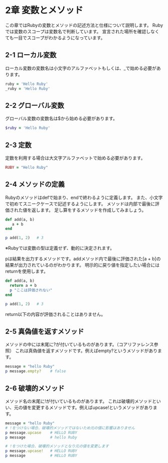 # 2章 変数とメソッド
この章ではRubyの変数とメソッドの記述方法と仕様について説明します。
Rubyでは変数のスコープは変数名で判断しています。
宣言された場所を確認しなくても一目でスコープがわかるようになっています。

## 2-1 ローカル変数
ローカル変数の変数名は小文字のアルファベットもしくは、\_で始める必要があります。
```ruby
ruby = 'Hello Ruby'
_ruby = 'Hello Ruby'
```

## 2-2 グローバル変数
グローバル変数の変数名は$から始める必要があります。
```ruby
$ruby = 'Hello Ruby'
```

## 2-3 定数
定数を利用する場合は大文字アルファベットで始める必要があります。
```ruby
RUBY = "Hello Ruby"
```

## 2-4 メソッドの定義
Rubyのメソッドはdefで始まり、endで終わるように定義します。
また、小文字で初めてスニークケースで記述するようにします。
メソッドは内部で最後に評価された値を返します。
足し算をするメソッドを作成してみましょう。  
```ruby
def add(a, b)
   a + b
end

p add(1, 2)   # 3
```
※Rubyでは変数の型は定義せず、動的に決定されます。

pは結果を出力するメソッドです。addメソッド内で最後に評価された[a + b]の結果が出力されているのがわかります。
明示的に戻り値を指定したい場合にはreturnを使用します。
 ```ruby
def add(a, b)
   return a + b
   p "ここは評価されない"
end

p add(1, 2)   # 3
 ```
return以下の内容が評価されることはありません。

## 2-5 真偽値を返すメソッド
メソッドの中には末尾に?が付いているものがあります。（コアリファレンス参照）
これは真偽値を返すメソッドです。例えばempty?というメソッドがあります。
```ruby
message = "hello Ruby"
p message.empty?    # false
```

## 2-6 破壊的メソッド
メソッド名の末尾に!が付いているものがあります。
これは破壊的メソッドといい、元の値を変更するメソッドです。例えばupcase!というメソッドがあります。
```ruby
message = "hello Ruby"
# !をつけない場合、破壊的メソッドではないため元の値に影響はありません
p message.upcase    # HELLO RUBY
p message           # hello Ruby

# !をつけた場合、破壊的メソッドとなり元の値を変更します
p message.upcase!   # HELLO RUBY
p message           # HELLO RUBY
```
